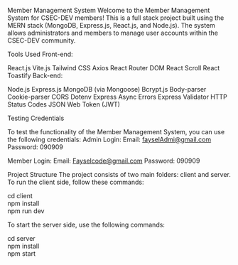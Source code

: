 Member Management System
Welcome to the Member Management System for CSEC-DEV members! This is a full stack project built using the MERN stack (MongoDB, Express.js, React.js, and Node.js). The system allows administrators and members to manage user accounts within the CSEC-DEV community.

Tools Used
Front-end:

React.js
Vite.js
Tailwind CSS
Axios
React Router DOM
React Scroll
React Toastify
Back-end:

Node.js
Express.js
MongoDB (via Mongoose)
Bcrypt.js
Body-parser
Cookie-parser
CORS
Dotenv
Express Async Errors
Express Validator
HTTP Status Codes
JSON Web Token (JWT)


Testing Credentials

To test the functionality of the Member Management System, you can use the following credentials:
Admin Login:
Email: fayselAdmi@gmail.com
Password: 090909

Member Login:
Email: Fayselcode@gmail.com
Password: 090909

Project Structure
The project consists of two main folders: client and server. To run the client side, follow these commands:

cd client  
npm install  
npm run dev


To start the server side, use the following commands:

cd server  
npm install  
npm start

